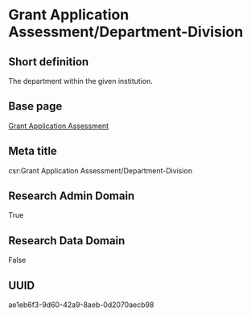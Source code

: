 # Grant Application Assessment/Department-Division
## Short definition
The department within the given institution.
## Base page
[Grant Application Assessment](https://github.com/EuroCRIS/CASRAI-Dictionairies/blob/main/Objects/Grant%20Application%20Assessment.md)
## Meta title
csr:Grant Application Assessment/Department-Division
## Research Admin Domain
True
## Research Data Domain
False
## UUID
ae1eb6f3-9d60-42a9-8aeb-0d2070aecb98

